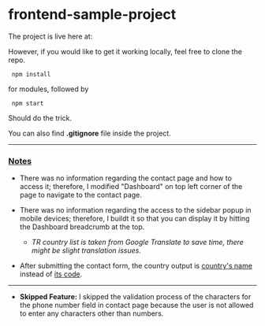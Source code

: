 # frontend-sample-project

The project is live here at:

However, if you would like to get it working locally, feel free to clone the repo.

  

```
 npm install
```

for modules, followed by

```
 npm start
```

Should do the trick.

  

You can also find **.gitignore** file inside the project.

***

### <ins>**Notes**</ins>

+ There was no information regarding the contact page and how to access it; therefore, I modified "Dashboard" on top left corner of the page to navigate to the contact page.

  

+ There was no information regarding the access to the sidebar popup in mobile devices; therefore, I buildt it so that you can display it by hitting the Dashboard breadcrumb at the top.
   + _TR country list is taken from Google Translate to save time, there might be slight translation issues._

+ After submitting the contact form, the country output is <ins>country's name</ins> instead of <ins>its code</ins>.

***

+ **Skipped Feature:** I skipped the validation process of the characters for the phone number field in contact page because the user is not allowed to enter any characters other than numbers.
